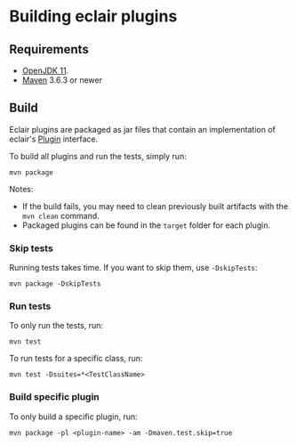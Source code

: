 # Building eclair plugins

## Requirements

- [OpenJDK 11](https://adoptopenjdk.net/?variant=openjdk11&jvmVariant=hotspot).
- [Maven](https://maven.apache.org/download.cgi) 3.6.3 or newer

## Build

Eclair plugins are packaged as jar files that contain an implementation of eclair's [Plugin](https://github.com/ACINQ/eclair/blob/master/eclair-node/src/main/scala/fr/acinq/eclair/Plugin.scala) interface.

To build all plugins and run the tests, simply run:

```shell
mvn package
```

Notes:

- If the build fails, you may need to clean previously built artifacts with the `mvn clean` command.
- Packaged plugins can be found in the `target` folder for each plugin.

### Skip tests

Running tests takes time. If you want to skip them, use `-DskipTests`:

```shell
mvn package -DskipTests
```

### Run tests

To only run the tests, run:

```shell
mvn test
```

To run tests for a specific class, run:

```shell
mvn test -Dsuites=*<TestClassName>
```

### Build specific plugin

To only build a specific plugin, run:

```shell
mvn package -pl <plugin-name> -am -Dmaven.test.skip=true
```
